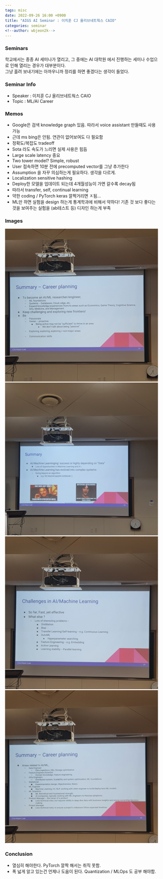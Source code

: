 ```yaml
---
tags: misc
date: 2022-09-26 16:00 +0900
title: "AIGS AI Seminar : 이치훈 CJ 올리브네트웍스 CAIO"
categories: seminar
<!--author: wbjeon2k-->
---
```


### Seminars

학교에서는 종종 AI 세미나가 열리고, 그 중에는 AI 대학원 에서 진행하는 세미나 수업으로 인해 열리는 경우가 대부분이다.  
그냥 흘려 보내기에는 아까우니까 정리를 하면 좋겠다는 생각이 들었다.  

### Seminar Info

- Speaker : 이치훈 CJ 올리브네트웍스 CAIO
- Topic : ML/AI Career

### Memos
- Google은 검색 knowledge graph 있음. 따라서 voice assistant 만들때도 사용 가능
- 근데 ms bing은 안됨. 연관이 없어보여도 다 필요함
- 정확도/복잡도 tradeoff
- Sota 라도 속도가 느리면 실제 사용은 힘듬
- Large scale latency 중요
- Two tower model? Simple, robust
- User 접속하면 10분 전에 precomputed vector를 그냥 추가한다
- Assumption 을 자꾸 의심하는게 필요하다. 생각을 다르게.
- Localization sensitive hashing
- Deploy한 모델을 업데이트 되는데 4개월성능이 가면 갈수록 decay됨
- 따라서 transfer, self, continual learning
- 약한 coding / PyTorch keras 깔짝거리면 ㅈ됨...
- ML만 하면 실험을 design 하는게 통계학과에 비해서 약하다! 기존 것 보다 좋다는 것을 보여주는 실험을 (ab테스트 등) 디자인 하는게 부족

### Images

![image1](/images/seminar2/img1.jpg)  
![image2](/images/seminar2/img2.jpg)  
![image3](/images/seminar2/img3.jpg)  
![image4](/images/seminar2/img4.jpg)  


### Conclusion
- 열심히 해야한다. PyTorch 깔짝 해서는 취직 못함.
- 폭 넓게 알고 있는건 언제나 도움이 된다. Quantization / MLOps 도 공부 해야함.